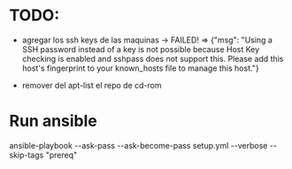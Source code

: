 

TODO:
=====
- agregar los ssh keys de las maquinas ->  FAILED! => {"msg": "Using a SSH password instead of a key is not possible because Host Key checking is enabled and sshpass does not support this.  Please add this host's fingerprint to your known_hosts file to manage this host."}

- remover del apt-list el repo de cd-rom

Run ansible
===========

ansible-playbook --ask-pass --ask-become-pass setup.yml --verbose --skip-tags "prereq"



